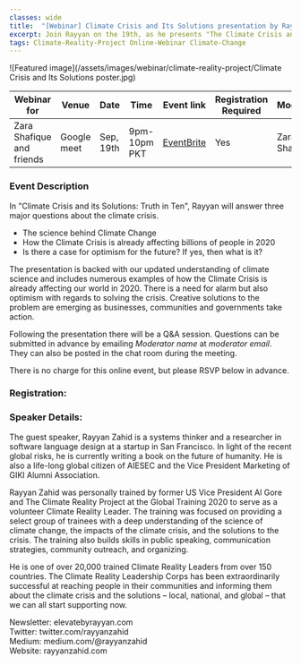 ```yaml
---
classes: wide
title:  "[Webinar] Climate Crisis and Its Solutions presentation by Rayyan Zahid to The Talent Generation "
excerpt: Join Rayyan on the 19th, as he presents "The Climate Crisis and Its Solutions" to The Talent Generation group.
tags: Climate-Reality-Project Online-Webinar Climate-Change
---
```

![Featured image](/assets/images/webinar/climate-reality-project/Climate Crisis and Its Solutions poster.jpg)

| Webinar for               | Venue       | Date      | Time         | Event link                                                                                                                  | Registration Required | Moderator     | 
|---------------------------|-------------|-----------|--------------|-----------------------------------------------------------------------------------------------------------------------------|-----------------------|---------------| 
| Zara Shafique and friends | Google meet | Sep, 19th | 9pm-10pm PKT | [EventBrite](https://www.eventbrite.com/e/climate-crisis-and-its-solutions-by-rayyan-zahid-zara-shafique-registration-120387023829) | Yes                   | Zara Shafique | 


### Event Description

In "Climate Crisis and its Solutions: Truth in Ten", Rayyan will answer three major questions about the climate crisis.
- The science behind Climate Change
- How the Climate Crisis is already affecting billions of people in 2020
- Is there a case for optimism for the future? If yes, then what is it?

The presentation is backed with our updated understanding of climate science and includes numerous examples of how the Climate Crisis is already affecting our world in 2020. There is a need for alarm but also optimism with regards to solving the crisis. Creative solutions to the problem are emerging as businesses, communities and governments take action.

Following the presentation there will be a Q&A session. Questions can be submitted in advance by emailing *Moderator name* at *moderator email*. They can also be posted in the chat room during the meeting.

There is no charge for this online event, but please RSVP below in advance.

### Registration:

<div id="eventbrite-widget-container-120387023829"></div>

<script src="https://www.eventbrite.com/static/widgets/eb_widgets.js"></script>

<script type="text/javascript">
    var exampleCallback = function() {
        console.log('Order complete!');
    };

    window.EBWidgets.createWidget({
        // Required
        widgetType: 'checkout',
        eventId: '120387023829',
        iframeContainerId: 'eventbrite-widget-container-120387023829',

        // Optional
        iframeContainerHeight: 425,  // Widget height in pixels. Defaults to a minimum of 425px if not provided
        onOrderComplete: exampleCallback  // Method called when an order has successfully completed
    });
</script>

### Speaker Details:
The guest speaker, Rayyan Zahid is a systems thinker and a researcher in software language design at a startup in San Francisco. In light of the recent global risks, he is currently writing a book on the future of humanity. He is also a life-long global citizen of AIESEC and the Vice President Marketing of GIKI Alumni Association.

Rayyan Zahid was personally trained by former US Vice President Al Gore and The Climate Reality Project at the Global Training 2020 to serve as a volunteer Climate Reality Leader. The training was focused on providing a select group of trainees with a deep understanding of the science of climate change, the impacts of the climate crisis, and the solutions to the crisis. The training also builds skills in public speaking, communication strategies, community outreach, and organizing.
 
He is one of over 20,000 trained Climate Reality Leaders from over 150 countries. The Climate Reality Leadership Corps has been extraordinarily successful at reaching people in their communities and informing them about the climate crisis and the solutions – local, national, and global – that we can all start supporting now.

Newsletter: elevatebyrayyan.com  
Twitter: twitter.com/rayyanzahid  
Medium: medium.com/@rayyanzahid  
Website: rayyanzahid.com  
